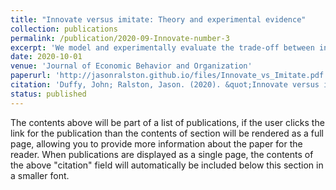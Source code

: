```yaml
---
title: "Innovate versus imitate: Theory and experimental evidence"
collection: publications
permalink: /publication/2020-09-Innovate-number-3
excerpt: 'We model and experimentally evaluate the trade-off between innovation and imitation commonly faced by firms. Innovation involves searching for a high payoff opportunity, but paying a cost in order to do so. Imitation involves avoiding that search cost and copying the most successful payoff opportunity uncovered thus far. We formulate a novel model of sequential innovation versus imitation decisions made by a group of n regret minimizing agents. We analyze the consequences of complete versus incomplete information about the distribution of payoffs from innovation on agents’ decisions. We then study these predictions in a laboratory experiment where we find evidence in support of our theoretical predictions.'
date: 2020-10-01
venue: 'Journal of Economic Behavior and Organization'
paperurl: 'http://jasonralston.github.io/files/Innovate_vs_Imitate.pdf'
citation: 'Duffy, John; Ralston, Jason. (2020). &quot;Innovate versus imitate: Theory and experimental evidence.&quot; <i>Journal of Economic Behavior and Organization</i>. 177.'
status: published
---
```


The contents above will be part of a list of publications, if the user clicks the link for the publication than the contents of section will be rendered as a full page, allowing you to provide more information about the paper for the reader. When publications are displayed as a single page, the contents of the above "citation" field will automatically be included below this section in a smaller font.
